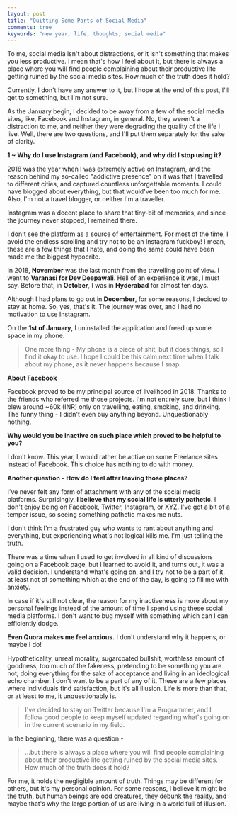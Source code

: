 ```yaml
---
layout: post
title: "Quitting Some Parts of Social Media"
comments: true
keywords: "new year, life, thoughts, social media"
---
```


To me, social media isn't about distractions, or it isn't something that makes you less productive. I mean that's how I feel about it, but there is always a place where you will find people complaining about their productive life getting ruined by the social media sites. How much of the truth does it hold?

Currently, I don't have any answer to it, but I hope at the end of this post, I'll get to something, but I'm not sure.

As the January begin, I decided to be away from a few of the social media sites, like, Facebook and Instagram, in general. No, they weren't a distraction to me, and neither they were degrading the quality of the life I live. Well, there are two questions, and I'll put them separately for the sake of clarity.

__1 ~ Why do I use Instagram (and Facebook), and why did I stop using it?__

2018 was the year when I was extremely active on Instagram, and the reason behind my so-called "addictive presence" on it was that I travelled to different cities, and captured countless unforgettable moments. I could have blogged about everything, but that would've been too much for me. Also, I'm not a travel blogger, or neither I'm a traveller.

Instagram was a decent place to share that tiny-bit of memories, and since the journey never stopped, I remained there.

I don't see the platform as a source of entertainment. For most of the time, I avoid the endless scrolling and try not to be an Instagram fuckboy! I mean, these are a few things that I hate, and doing the same could have been made me the biggest hypocrite.

In 2018, __November__ was the last month from the travelling point of view. I went to __Varanasi for Dev Deepawali__. Hell of an experience it was, I must say. Before that, in __October__, I was in __Hyderabad__ for almost ten days.

Although I had plans to go out in __December__, for some reasons, I decided to stay at home. So, yes, that's it. The journey was over, and I had no motivation to use Instagram.

On the __1st of January__, I uninstalled the application and freed up some space in my phone.

>One more thing - My phone is a piece of shit, but it does things, so I find it okay to use. I hope I could be this calm next time when I talk about my phone, as it never happens because I snap.

__About Facebook__

Facebook proved to be my principal source of livelihood in 2018. Thanks to the friends who referred me those projects. I'm not entirely sure, but I think I blew around ~60k (INR) only on travelling, eating, smoking, and drinking. The funny thing - I didn't even buy anything beyond. Unquestionably nothing.

__Why would you be inactive on such place which proved to be helpful to you?__

I don't know. This year, I would rather be active on some Freelance sites instead of Facebook. This choice has nothing to do with money.

__Another question -__ __How do I feel after leaving those places?__

I've never felt any form of attachment with any of the social media platforms. Surprisingly, __I believe that my social life is utterly pathetic__. I don't enjoy being on Facebook, Twitter, Instagram, or XYZ. I've got a bit of a temper issue, so seeing something pathetic makes me nuts.

I don't think I'm a frustrated guy who wants to rant about anything and everything, but experiencing what's not logical kills me. I'm just telling the truth.

There was a time when I used to get involved in all kind of discussions going on a Facebook page, but I learned to avoid it, and turns out, it was a valid decision. I understand what's going on, and I try not to be a part of it, at least not of something which at the end of the day, is going to fill me with anxiety.

In case if it's still not clear, the reason for my inactiveness is more about my personal feelings instead of the amount of time I spend using these social media platforms. I don't want to bug myself with something which can I can efficiently dodge.

__Even Quora makes me feel anxious.__ I don't understand why it happens, or maybe I do!

Hypotheticality, unreal morality, sugarcoated bullshit, worthless amount of goodness, too much of the fakeness, pretending to be something you are not, doing everything for the sake of acceptance and living in an ideological echo chamber. I don't want to be a part of any of it. These are a few places where individuals find satisfaction, but it's all illusion. Life is more than that, or at least to me, it unquestionably is.

>I've decided to stay on Twitter because I'm a Programmer, and I follow good people to keep myself updated regarding what's going on in the current scenario in my field.

In the beginning, there was a question -

> ...but there is always a place where you will find people complaining about their productive life getting ruined by the social media sites. How much of the truth does it hold?

For me, it holds the negligible amount of truth. Things may be different for others, but it's my personal opinion. For some reasons, I believe it might be the truth, but human beings are odd creatures, they debunk the reality, and maybe that's why the large portion of us are living in a world full of illusion.
